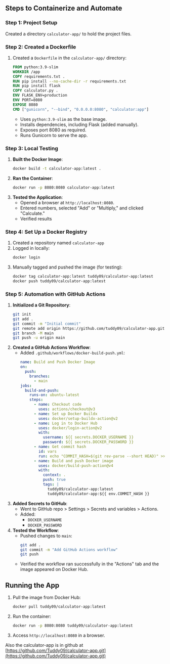 ## Steps to Containerize and Automate

### Step 1: Project Setup

Created a directory `calculator-app/` to hold the project files.

### Step 2: Created a Dockerfile

1. Created a `Dockerfile` in the `calculator-app/` directory:
   ```Dockerfile
   FROM python:3.9-slim
   WORKDIR /app
   COPY requirements.txt .
   RUN pip install --no-cache-dir -r requirements.txt
   RUN pip install flask
   COPY calculator.py .
   ENV FLASK_ENV=production
   ENV PORT=8080
   EXPOSE 8080
   CMD ["gunicorn", "--bind", "0.0.0.0:8080", "calculator:app"]
   ```
   - Uses `python:3.9-slim` as the base image.
   - Installs dependencies, including Flask (added manually).
   - Exposes port 8080 as required.
   - Runs Gunicorn to serve the app.

### Step 3: Local Testing

1. **Built the Docker Image**:
   ```bash
   docker build -t calculator-app:latest .
   ```
2. **Ran the Container**:
   ```bash
   docker run -p 8080:8080 calculator-app:latest
   ```
3. **Tested the Application**:
   - Opened a browser at `http://localhost:8080`.
   - Entered numbers, selected "Add" or "Multiply," and clicked "Calculate."
   - Verified results

### Step 4: Set Up a Docker Registry

1. Created a repository named `calculator-app`
2. Logged in locally:
   ```bash
   docker login
   ```
3. Manually tagged and pushed the image (for testing):
   ```bash
   docker tag calculator-app:latest tuddy09/calculator-app:latest
   docker push tuddy09/calculator-app:latest
   ```

### Step 5: Automation with GitHub Actions

1. **Initialized a Git Repository**:
   ```bash
   git init
   git add .
   git commit -m "Initial commit"
   git remote add origin https://github.com/tuddy09/calculator-app.git
   git branch -M main
   git push -u origin main
   ```
2. **Created a GitHub Actions Workflow**:
   - Added `.github/workflows/docker-build-push.yml`:
     ```yaml
     name: Build and Push Docker Image
     on:
       push:
         branches:
           - main
     jobs:
       build-and-push:
         runs-on: ubuntu-latest
         steps:
           - name: Checkout code
             uses: actions/checkout@v3
           - name: Set up Docker Buildx
             uses: docker/setup-buildx-action@v2
           - name: Log in to Docker Hub
             uses: docker/login-action@v2
             with:
               username: ${{ secrets.DOCKER_USERNAME }}
               password: ${{ secrets.DOCKER_PASSWORD }}
           - name: Get commit hash
             id: vars
             run: echo "COMMIT_HASH=$(git rev-parse --short HEAD)" >> $GITHUB_ENV
           - name: Build and push Docker image
             uses: docker/build-push-action@v4
             with:
               context: .
               push: true
               tags: |
                 tuddy09/calculator-app:latest
                 tuddy09/calculator-app:${{ env.COMMIT_HASH }}
     ```
3. **Added Secrets to GitHub**:
   - Went to GitHub repo > Settings > Secrets and variables > Actions.
   - Added:
     - `DOCKER_USERNAME`
     - `DOCKER_PASSWORD`
4. **Tested the Workflow**:
   - Pushed changes to `main`:
     ```bash
     git add .
     git commit -m "Add GitHub Actions workflow"
     git push
     ```
   - Verified the workflow ran successfully in the "Actions" tab and the image appeared on Docker Hub.

## Running the App

1. Pull the image from Docker Hub:
   ```bash
   docker pull tuddy09/calculator-app:latest
   ```
2. Run the container:
   ```bash
   docker run -p 8080:8080 tuddy09/calculator-app:latest
   ```
3. Access `http://localhost:8080` in a browser.

Also the calculator-app is in github at [https://github.com/Tuddy09/calculator-app.git](https://github.com/Tuddy09/calculator-app.git)
